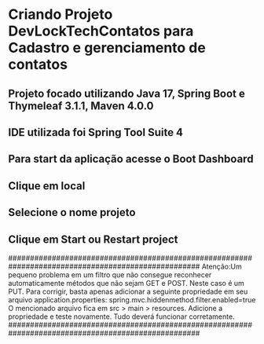 # Criando Projeto DevLockTechContatos para Cadastro e gerenciamento de contatos

## Projeto focado utilizando Java 17, Spring Boot e Thymeleaf 3.1.1, Maven 4.0.0

## IDE utilizada foi Spring Tool Suite 4

## Para start da aplicação acesse o Boot Dashboard 
## Clique em local
## Selecione o nome projeto
## Clique em Start ou Restart project
####################################################################################################
Atenção:Um pequeno problema em um filtro que não consegue reconhecer automaticamente métodos que não sejam GET e POST. Neste caso é um PUT. Para corrigir, basta apenas adicionar a seguinte propriedade em seu arquivo application.properties: spring.mvc.hiddenmethod.filter.enabled=true 
O mencionado arquivo fica em src > main > resources. Adicione a propriedade e teste novamente. Tudo deverá funcionar corretamente.
####################################################################################################
